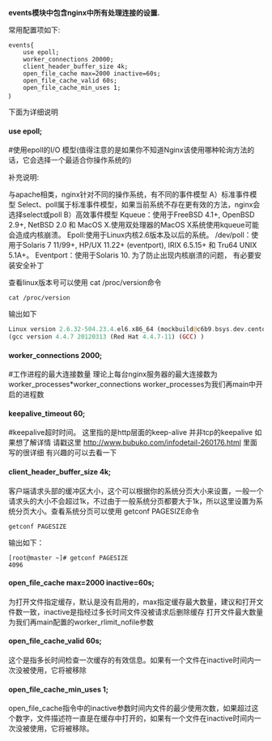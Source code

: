 **events模块中包含nginx中所有处理连接的设置.**

常用配置项如下:

```
events{
    use epoll;
    worker_connections 20000;
    client_header_buffer_size 4k;
    open_file_cache max=2000 inactive=60s;
    open_file_cache_valid 60s;
    open_file_cache_min_uses 1;
｝
```

下面为详细说明

#### use epoll;

#使用epoll的I/O 模型(值得注意的是如果你不知道Nginx该使用哪种轮询方法的话，它会选择一个最适合你操作系统的)

补充说明:

与apache相类，nginx针对不同的操作系统，有不同的事件模型
    A）标准事件模型
    Select、poll属于标准事件模型，如果当前系统不存在更有效的方法，nginx会选择select或poll
    B）高效事件模型
    Kqueue：使用于FreeBSD 4.1+, OpenBSD 2.9+, NetBSD 2.0 和 MacOS X.使用双处理器的MacOS X系统使用kqueue可能会造成内核崩溃。
    Epoll:使用于Linux内核2.6版本及以后的系统。
    /dev/poll：使用于Solaris 7 11/99+, HP/UX 11.22+ (eventport), IRIX 6.5.15+ 和 Tru64 UNIX 5.1A+。
    Eventport：使用于Solaris 10. 为了防止出现内核崩溃的问题， 有必要安装安全补丁

查看linux版本号可以使用 cat /proc/version命令

```
cat /proc/version
```

输出如下

```php
Linux version 2.6.32-504.23.4.el6.x86_64 (mockbuild@c6b9.bsys.dev.centos.org) 
(gcc version 4.4.7 20120313 (Red Hat 4.4.7-11) (GCC) ) 
```

#### **worker_connections 2000;**

\#工作进程的最大连接数量 理论上每台nginx服务器的最大连接数为worker_processes*worker_connections worker_processes为我们再main中开启的进程数

#### keepalive_timeout 60;

#keepalive超时时间。 这里指的是http层面的keep-alive 并非tcp的keepalive  如果想了解详情 请戳这里 http://www.bubuko.com/infodetail-260176.html
里面写的很详细 有兴趣的可以去看一下

#### client_header_buffer_size 4k;

客户端请求头部的缓冲区大小，这个可以根据你的系统分页大小来设置，一般一个请求头的大小不会超过1k，不过由于一般系统分页都要大于1k，所以这里设置为系统分页大小。查看系统分页可以使用 getconf PAGESIZE命令

```
getconf PAGESIZE
```

输出如下：

```
[root@master ~]# getconf PAGESIZE
4096
```

#### open_file_cache max=2000 inactive=60s;

为打开文件指定缓存，默认是没有启用的，max指定缓存最大数量，建议和打开文件数一致，inactive是指经过多长时间文件没被请求后删除缓存 打开文件最大数量为我们再main配置的worker_rlimit_nofile参数

#### **open_file_cache_valid 60s;**

这个是指多长时间检查一次缓存的有效信息。如果有一个文件在inactive时间内一次没被使用，它将被移除

#### **open_file_cache_min_uses 1;**

open_file_cache指令中的inactive参数时间内文件的最少使用次数，如果超过这个数字，文件描述符一直是在缓存中打开的，如果有一个文件在inactive时间内一次没被使用，它将被移除。